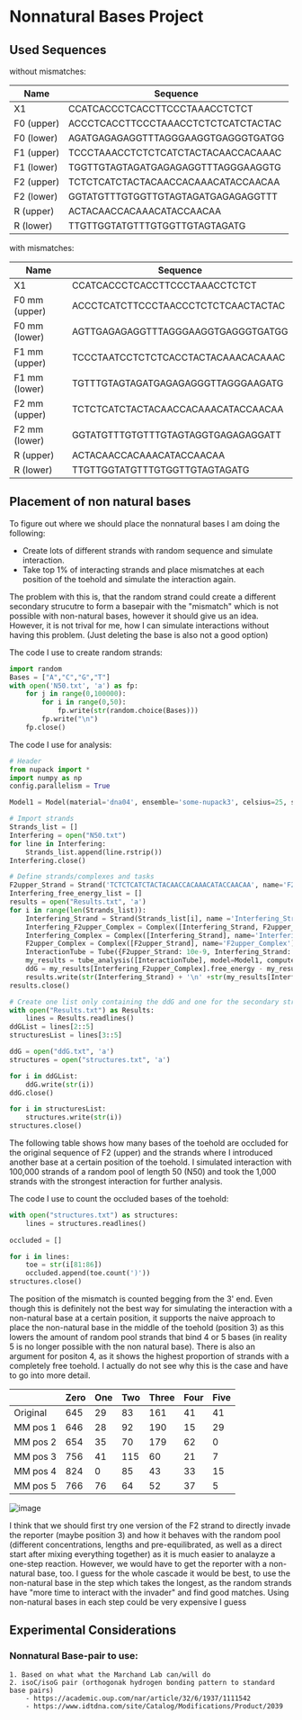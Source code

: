 # Nonnatural Bases Project

## Used Sequences

without mismatches:

| Name        | Sequence    |
| ----------- | ----------- |
|X1           | CCATCACCCTCACCTTCCCTAAACCTCTCT  |
|F0 (upper)  | ACCCTCACCTTCCCTAAACCTCTCTCATCTACTAC |
|F0 (lower)  | AGATGAGAGAGGTTTAGGGAAGGTGAGGGTGATGG |
|F1 (upper)  | TCCCTAAACCTCTCTCATCTACTACAACCACAAAC |
|F1 (lower)  | TGGTTGTAGTAGATGAGAGAGGTTTAGGGAAGGTG |
|F2 (upper)  | TCTCTCATCTACTACAACCACAAACATACCAACAA |
|F2 (lower)  | GGTATGTTTGTGGTTGTAGTAGATGAGAGAGGTTT |
|R (upper)  | ACTACAACCACAAACATACCAACAA |
|R (lower)  | TTGTTGGTATGTTTGTGGTTGTAGTAGATG |

with mismatches:

| Name        | Sequence    |
| ----------- | ----------- |
|X1           | CCATCACCCTCACCTTCCCTAAACCTCTCT  |
|F0 mm (upper)  |ACCCTCATCTTCCCTAACCCTCTCTCAACTACTAC|
|F0 mm (lower)  |AGTTGAGAGAGGTTTAGGGAAGGTGAGGGTGATGG|
|F1 mm (upper)  |TCCCTAATCCTCTCTCACCTACTACAAACACAAAC|
|F1 mm (lower)  |TGTTTGTAGTAGATGAGAGAGGGTTAGGGAAGATG|
|F2 mm (upper)  |TCTCTCATCTACTACAACCACAAACATACCAACAA|
|F2 mm (lower)  |GGTATGTTTGTGTTTGTAGTAGGTGAGAGAGGATT|
|R (upper)  | ACTACAACCACAAACATACCAACAA |
|R (lower)  | TTGTTGGTATGTTTGTGGTTGTAGTAGATG |

## Placement of non natural bases
To figure out where we should place the nonnatural bases I am doing the following:
- Create lots of different strands with random sequence and simulate interaction.
- Take top 1% of interacting strands and place mismatches at each position of the toehold and simulate the interaction again.

The problem with this is, that the random strand could create a different secondary strucutre to form a basepair with the "mismatch" which is not possible with non-natural bases, however it should give us an idea. However, it is not trival for me, how I can simulate interactions without having this problem. (Just deleting the base is also not a good option)



The code I use to create random strands:

```python
import random
Bases = ["A","C","G","T"]
with open('N50.txt', 'a') as fp:
    for j in range(0,100000):
        for i in range(0,50):
            fp.write(str(random.choice(Bases)))
        fp.write("\n")
    fp.close()
```

The code I use for analysis:

```python
# Header
from nupack import *
import numpy as np
config.parallelism = True

Model1 = Model(material='dna04', ensemble='some-nupack3', celsius=25, sodium=0.05, magnesium=0.0125) #Define model used for NUPACK calculations
```


```python
# Import strands
Strands_list = []
Interfering = open("N50.txt")
for line in Interfering:
    Strands_list.append(line.rstrip())
Interfering.close()
```


```python
# Define strands/complexes and tasks 
F2upper_Strand = Strand('TCTCTCATCTACTACAACCACAAACATACCAACAA', name='F2upper')
Interfering_free_energy_list = []
results = open("Results.txt", 'a')
for i in range(len(Strands_list)):
    Interfering_Strand = Strand(Strands_list[i], name ='Interfering_Strand')
    Interfering_F2upper_Complex = Complex([Interfering_Strand, F2upper_Strand], name='Interfering_F2upper_Complex')
    Interfering_Complex = Complex([Interfering_Strand], name='Interfering_Complex')
    F2upper_Complex = Complex([F2upper_Strand], name='F2upper_Complex')
    InteractionTube = Tube({F2upper_Strand: 10e-9, Interfering_Strand: 1e-6}, complexes=SetSpec(include=[Interfering_F2upper_Complex, Interfering_Complex, F2upper_Complex]), name='InteractionTube')
    my_results = tube_analysis([InteractionTube], model=Model1, compute=['mfe'])
    ddG = my_results[Interfering_F2upper_Complex].free_energy - my_results[F2upper_Complex].free_energy - my_results[Interfering_Complex].free_energy
    results.write(str(Interfering_Strand) + '\n' +str(my_results[Interfering_F2upper_Complex].free_energy) + '\n' +str(ddG) +'\n'+ str(my_results[Interfering_F2upper_Complex].mfe[0].structure) +'\n'+'\n')
results.close()
```


```python
# Create one list only containing the ddG and one for the secondary structure
with open("Results.txt") as Results:
    lines = Results.readlines()
ddGList = lines[2::5]
structuresList = lines[3::5]

ddG = open("ddG.txt", 'a')
structures = open("structures.txt", 'a')

for i in ddGList:
    ddG.write(str(i))
ddG.close()

for i in structuresList:
    structures.write(str(i))
structures.close()
```

The following table shows how many bases of the toehold are occluded for the original sequence of F2 (upper) and the strands where I introduced another base at a certain position of the toehold. I simulated interaction with 100,000 strands of a random pool of length 50 (N50) and took the 1,000 strands with the strongest interaction for further analysis.

The code I use to count the occluded bases of the toehold:

```python
with open("structures.txt") as structures:
    lines = structures.readlines()
    
occluded = []

for i in lines:
    toe = str(i[81:86])
    occluded.append(toe.count(')'))
structures.close()
```


The position of the mismatch is counted begging from the 3' end.
Even though this is definitely not the best way for simulating the interaction with a non-natural base at a certain position, it supports the naive approach to place the non-natural base in the middle of the toehold (position 3) as this lowers the amount of random pool strands that bind 4 or 5 bases (in reality 5 is no longer possible with the non natural base). There is also an argument for positon 4, as it shows the highest proportion of strands with a completely free toehold. I actually do not see why this is the case and have to go into more detail.

|          | Zero | One | Two | Three | Four | Five |
| -------- | ---- | --- | --- | ----- | ---- | ---- |
| Original | 645  | 29  | 83  | 161   | 41   | 41   |
| MM pos 1 | 646  | 28  | 92  | 190   | 15   | 29   |
| MM pos 2 | 654  | 35  | 70  | 179   | 62   | 0    |
| MM pos 3 | 756  | 41  | 115 | 60    | 21   | 7    |
| MM pos 4 | 824  | 0   | 85  | 43    | 33   | 15   |
| MM pos 5 | 766  | 76  | 64  | 52    | 37   | 5    |

![image](https://user-images.githubusercontent.com/110489104/213924436-8632ff0e-01d6-4f46-8463-bfbcb5752843.png)

I think that we should first try one version of the F2 strand to directly invade the reporter (maybe position 3) and how it behaves with the random pool (different concentrations, lengths and pre-equilibrated, as well as a direct start after mixing everything together) as it is much easier to analayze a one-step reaction. However, we would have to get the reporter with a non-natural base, too.
I guess for the whole cascade it would be best, to use the non-natural base in the step which takes the longest, as the random strands have "more time to interact with the invader" and find good matches. Using non-natural bases in each step could be very expensive I guess

## Experimental Considerations
### Nonnatural Base-pair to use:
    1. Based on what what the Marchand Lab can/will do
    2. isoC/isoG pair (orthogonak hydrogen bonding pattern to standard base pairs)
        - https://academic.oup.com/nar/article/32/6/1937/1111542
        - https://www.idtdna.com/site/Catalog/Modifications/Product/2039
